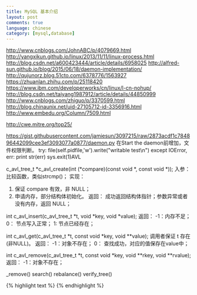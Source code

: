 ```yaml
---
title: MySQL 基本介绍
layout: post
comments: true
language: chinese
category: [mysql,database]
---
```



<!-- more -->


http://www.cnblogs.com/JohnABC/p/4079669.html
http://yangxikun.github.io/linux/2013/11/11/linux-process.html
http://blog.csdn.net/a600423444/article/details/6958025
http://alfred-sun.github.io/blog/2015/06/18/daemon-implementation/
http://qujunorz.blog.51cto.com/6378776/1563927
https://zhuanlan.zhihu.com/p/25118420
https://www.ibm.com/developerworks/cn/linux/l-cn-nohup/
http://blog.csdn.net/taiyang1987912/article/details/44850999
http://www.cnblogs.com/zhiguo/p/3370599.html
http://blog.chinaunix.net/uid-27105712-id-3356916.html
http://www.embedu.org/Column/7509.html

http://cwe.mitre.org/top25/


https://gist.githubusercontent.com/jamiesun/3097215/raw/2873acdf1c784896442099cee3ef3093077a0877/daemon.py
在Start the daemon前增加，文件权限判断。
try:
    file(self.pidfile,'w').write("writable test\n")
except IOError, err:
    print str(err)
sys.exit(1)AVL


































c_avl_tree_t *c_avl_create(int (*compare)(const void *, const void *));
入参：
  比较函数，类似strcmp()；
实现：
  1. 保证 compare 有效，非 NULL；
  2. 申请内存，部分结构体初始化。
返回：
  成功返回结构体指针；参数异常或者没有内存，返回 NULL；

int c_avl_insert(c_avl_tree_t *t, void *key, void *value);
返回：
  -1：内存不足；
  0： 节点写入正常；
  1:  节点已经存在；

int c_avl_get(c_avl_tree_t *t, const void *key, void **value);
调用者保证 t 存在 (非NULL)。
返回：
  -1：对象不存在；
  0： 查找成功，对应的值保存在value中；

int c_avl_remove(c_avl_tree_t *t, const void *key, void **rkey, void **rvalue);
返回：
  -1：对象不存在；


_remove()
search()
rebalance()
verify_tree()


<!-- TOCTOU 漏洞，不要使用文件名，而是文件句柄。-->



{% highlight text %}
{% endhighlight %}
